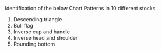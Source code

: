 Identification of the below Chart Patterns in 10 different stocks

1) Descending triangle
2) Bull flag
3) Inverse cup and handle
4) Inverse head and shoulder
5) Rounding bottom

